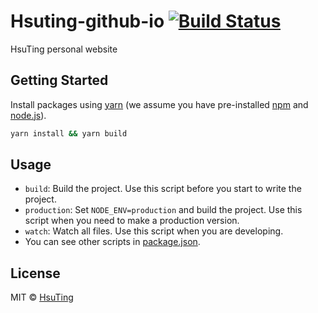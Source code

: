 # Hsuting-github-io [![Build Status][travis-image]][travis-url]
HsuTing personal website

## Getting Started
Install packages using [yarn](https://yarnpkg.com/) (we assume you have pre-installed [npm](https://www.npmjs.com/) and [node.js](https://nodejs.org/)).

```sh
yarn install && yarn build
```

## Usage
- `build`: Build the project. Use this script before you start to write the project.
- `production`: Set `NODE_ENV=production` and build the project. Use this script when you need to make a production version.
- `watch`: Watch all files. Use this script when you are developing.
- You can see other scripts in [package.json](./package.json).

## License
MIT © [HsuTing](http://hsuting.com)

[travis-image]: https://travis-ci.org/HsuTing/hsuting.github.io.svg?branch=master
[travis-url]: https://travis-ci.org/HsuTing/hsuting.github.io
